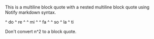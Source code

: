 This is a multiline block quote with a nested multiline block quote using Notify markdown syntax.

^ do
^ re
^ ^ mi
^ ^ fa
^ ^ so
^ la
^ ti

Don't convert n^2 to a block quote.
